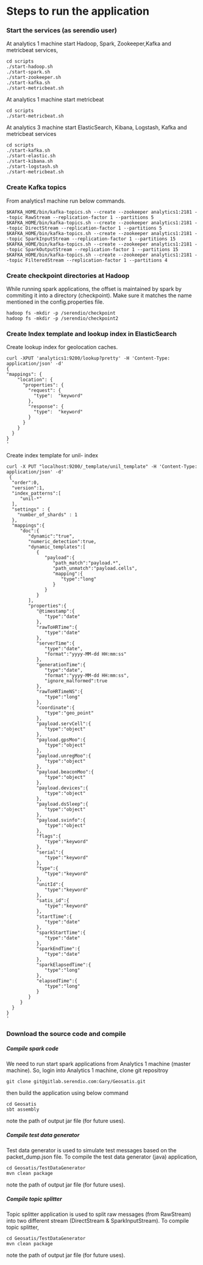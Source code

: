 # Steps to run the application

### Start the services (as serendio user)

At analytics 1 machine start Hadoop, Spark, Zookeeper,Kafka and metricbeat services, 

    cd scripts
    ./start-hadoop.sh
    ./start-spark.sh
    ./start-zookeeper.sh    
    ./start-kafka.sh    
    ./start-metricbeat.sh
    
At analytics 1 machine start metricbeat
	
    cd scripts
    ./start-metricbeat.sh
    
At analytics 3 machine start ElasticSearch, Kibana, Logstash, Kafka and metricbeat services

    cd scripts
    ./start-kafka.sh
    ./start-elastic.sh
    ./start-kibana.sh
    ./start-logstash.sh
    ./start-metricbeat.sh


### Create Kafka topics

From analytics1 machine run below commands.

    $KAFKA_HOME/bin/kafka-topics.sh --create --zookeeper analytics1:2181 --topic RawStream --replication-factor 1 --partitions 5
    $KAFKA_HOME/bin/kafka-topics.sh --create --zookeeper analytics1:2181 --topic DirectStream --replication-factor 1 --partitions 5
    $KAFKA_HOME/bin/kafka-topics.sh --create --zookeeper analytics1:2181 --topic SparkInputStream --replication-factor 1 --partitions 15
    $KAFKA_HOME/bin/kafka-topics.sh --create --zookeeper analytics1:2181 --topic SparkOutputStream --replication-factor 1 --partitions 15  
    $KAFKA_HOME/bin/kafka-topics.sh --create --zookeeper analytics1:2181 --topic FilteredStream --replication-factor 1 --partitions 4
    

### Create checkpoint directories at Hadoop

While running spark applications, the offset is maintained by spark by commiting it into a directory (checkpoint). Make sure it matches the name mentioned in the config.properties file.

    hadoop fs -mkdir -p /serendio/checkpoint
    hadoop fs -mkdir -p /serendio/checkpoint2
    

### Create Index template and lookup index in ElasticSearch

Create lookup index for geolocation caches.

    curl -XPUT 'analytics1:9200/lookup?pretty' -H 'Content-Type: application/json' -d'
    {
    "mappings": {
        "location": {
          "properties": {
            "request": {
              "type":  "keyword" 
            },
            "response": {
              "type":  "keyword" 
            }
          }
        }
      }
    }
    '

Create index template for unil- index

    curl -X PUT "localhost:9200/_template/unil_template" -H 'Content-Type: application/json' -d'
     {
      "order":0,
      "version":1,
      "index_patterns":[
         "unil-*"
      ],
      "settings" : {
        "number_of_shards" : 1
	  },
      "mappings":{
         "doc":{
            "dynamic":"true",
            "numeric_detection":true,
            "dynamic_templates":[
               {
                  "payload":{
                     "path_match":"payload.*",
                     "path_unmatch":"payload.cells",
                     "mapping":{
                        "type":"long"
                     }
                  }
               }
            ],
            "properties":{
               "@timestamp":{
                  "type":"date"
               },
               "rawToHRTime":{
                  "type":"date"
               },
               "serverTime":{
                  "type":"date",
                  "format":"yyyy-MM-dd HH:mm:ss"
               },
               "generationTime":{
                  "type":"date",
                  "format":"yyyy-MM-dd HH:mm:ss",
                  "ignore_malformed":true
               },
               "rawToHRTimeNS":{
                  "type":"long"
               },
               "coordinate":{
                  "type":"geo_point"
               },
               "payload.servCell":{
                  "type":"object"
               },
               "payload.gpsMoo":{
                  "type":"object"
               },
               "payload.unregMoo":{
                  "type":"object"
               },
               "payload.beaconMoo":{
                  "type":"object"
               },
               "payload.devices":{
                  "type":"object"
               },
               "payload.dsSleep":{
                  "type":"object"
               },
               "payload.svinfo":{
                  "type":"object"
               },
               "flags":{
                  "type":"keyword"
               },
               "serial":{
                  "type":"keyword"
               },
               "type":{
                  "type":"keyword"
               },
               "unitId":{
                  "type":"keyword"
               },
               "satis_id":{
                  "type":"keyword"
               },
               "startTime":{
                  "type":"date"
               },
               "sparkStartTime":{
                  "type":"date"
               },
               "sparkEndTime":{
                  "type":"date"
               },
			   "sparkElapsedTime":{
                  "type":"long"
               },
			   "elapsedTime":{
                  "type":"long"
               }
            }
         }
      }
    }
    '

### Download the source code and compile 

##### Compile spark code

We need to run start spark applications from Analytics 1 machine (master machine). So, login into Analytics 1 machine, clone git repositroy

    git clone git@gitlab.serendio.com:Gary/Geosatis.git

then build the application using below command

    cd Geosatis
    sbt assembly
	
note the path of output jar file (for future uses).

##### Compile test data generator

Test data generator is used to simulate test messages based on the packet_dump.json file. To compile the test data generator (java) application,

    cd Geosatis/TestDataGenerator
    mvn clean package
    
note the path of output jar file (for future uses).    

##### Compile topic splitter

Topic splitter application is used to split raw messages (from RawStream) into two different stream (DirectStream & SparkInputStream). To compile topic splitter,

    cd Geosatis/TestDataGenerator
    mvn clean package
    
note the path of output jar file (for future uses). 




